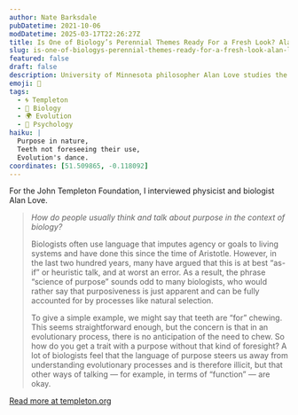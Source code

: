 ```yaml
---
author: Nate Barksdale
pubDatetime: 2021-10-06
modDatetime: 2025-03-17T22:26:27Z
title: Is One of Biology’s Perennial Themes Ready For a Fresh Look? Alan Love on the Science of Purpose.
slug: is-one-of-biologys-perennial-themes-ready-for-a-fresh-look-alan-love-on-the-science-of-purpose
featured: false
draft: false
description: University of Minnesota philosopher Alan Love studies the interplay between philosophy and biology.
emoji: 🔬
tags:
  - 🌀 Templeton
  - 🧬 Biology
  - 🌍 Evolution
  - 🧠 Psychology
haiku: |
  Purpose in nature,  
  Teeth not foreseeing their use,  
  Evolution's dance.
coordinates: [51.509865, -0.118092]
---
```


For the John Templeton Foundation, I interviewed physicist and biologist Alan Love.

> _How do people usually think and talk about purpose in the context of biology?_
>
> Biologists often use language that imputes agency or goals to living systems and have done this since the time of Aristotle. However, in the last two hundred years, many have argued that this is at best “as- if” or heuristic talk, and at worst an error. As a result, the phrase “science of purpose” sounds odd to many biologists, who would rather say that purposiveness is just apparent and can be fully accounted for by processes like natural selection.
>
> To give a simple example, we might say that teeth are “for” chewing. This seems straightforward enough, but the concern is that in an evolutionary process, there is no anticipation of the need to chew. So how do you get a trait with a purpose without that kind of foresight? A lot of biologists feel that the language of purpose steers us away from understanding evolutionary processes and is therefore illicit, but that other ways of talking — for example, in terms of “function” — are okay.

[Read more at templeton.org](https://www.templeton.org/news/is-one-of-biologys-perennial-themes-ready-for-a-fresh-look-alan-love-on-the-science-of-purpose)
